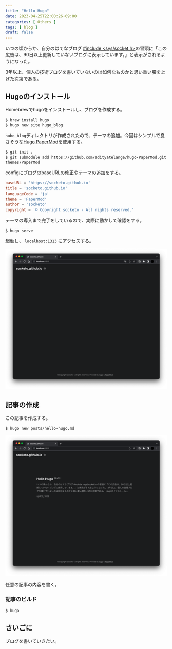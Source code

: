 ```yaml
---
title: "Hello Hugo"
date: 2023-04-25T22:00:26+09:00
categories: [ Others ]
tags: [ blog ]
draft: false
---
```


いつの頃からか、自分のはてなブログ [#include <sys/socket.h>](https://socketo.hatenablog.jp/)の冒頭に「この広告は、90日以上更新していないブログに表示しています。」と表示がされるようになった。

3年以上、個人の技術ブログを書いていないのは如何なものかと思い重い腰を上げた次第である。

## Hugoのインストール

Homebrewでhugoをインストールし、ブログを作成する。

```
$ brew install hugo
$ hugo new site hugo_blog
```

`hubo_blog`ディレクトリが作成されたので、テーマの追加。今回はシンプルで良さそうな[Hugo PaperMod](https://github.com/adityatelange/hugo-PaperMod)を使用する。

```
$ git init .
$ git submodule add https://github.com/adityatelange/hugo-PaperMod.git themes/PaperMod
```

configにブログのbaseURLの修正やテーマの追加をする。

``` config.toml
baseURL = 'https://socketo.github.io'
title = 'socketo.github.io'
languageCode = 'ja'
theme = 'PaperMod'
author = 'socketo'
copyright = '© Copyright socketo - All rights reserved.'
```

テーマの導入まで完了をしているので、実際に動かして確認をする。

```
$ hugo serve
```

起動し、 `localhost:1313` にアクセスする。

![](/images/hello_hugo.png)


## 記事の作成

この記事を作成する。
```
$ hugo new posts/hello-hugo.md
```

![](/images/hello_hugo_post.png)

任意の記事の内容を書く。

### 記事のビルド

```
$ hugo
```

## さいごに

ブログを書いていきたい。